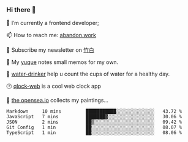 ### Hi there 👋

<!--
**Alfxjx/Alfxjx** is a ✨ _special_ ✨ repository because its `README.md` (this file) appears on your GitHub profile.

Here are some ideas to get you started:

- 🔭 I’m currently working on ...
- 🌱 I’m currently learning ...
- 👯 I’m looking to collaborate on ...
- 🤔 I’m looking for help with ...
- 💬 Ask me about ...
- 📫 How to reach me: ...
- 😄 Pronouns: ...
- ⚡ Fun fact: ...
-->
🔭  I’m currently a frontend developer;

📫  How to reach me: [abandon.work](https://www.abandon.work/)

🎉  Subscribe my newsletter on [竹白](https://alfxjx.zhubai.love/)

🌱  My [yuque](https://www.yuque.com/alfxjx) notes small memos for my own.

🥤  [water-drinker](https://weldingboys.vercel.app/water) help u count the cups of water for a healthy day.

🕑  [qlock-web](https://qlock-web.vercel.app) is a cool web clock app

🌊  [the opensea.io](https://opensea.io/assets/0x495f947276749ce646f68ac8c248420045cb7b5e/29433830147332339639115006737701029562687338063458078299874716625823015632897) collects my paintings...

<!--START_SECTION:waka-->

```text
Markdown     10 mins         ███████████░░░░░░░░░░░░░░   43.72 %
JavaScript   7 mins          ███████▓░░░░░░░░░░░░░░░░░   30.06 %
JSON         2 mins          ██▒░░░░░░░░░░░░░░░░░░░░░░   09.42 %
Git Config   1 min           ██░░░░░░░░░░░░░░░░░░░░░░░   08.07 %
TypeScript   1 min           ██░░░░░░░░░░░░░░░░░░░░░░░   08.06 %
```

<!--END_SECTION:waka-->

